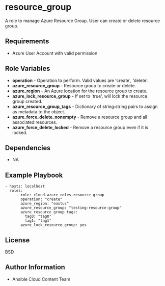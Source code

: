 resource_group
==============

A role to manage Azure Resource Group. User can create or delete resource group.

Requirements
------------

* Azure User Account with valid permission

Role Variables
--------------

* **operation** - Operation to perform. Valid values are 'create', 'delete'.
* **azure_resource_group** - Resource group to create or delete.
* **azure_region** - An Azure location for the resource group to create.
* **azure_lock_resource_group** - If set to 'true', will lock the resource group created.
* **azure_resource_group_tags** - Dictionary of string:string pairs to assign as metadata to the object.
* **azure_force_delete_nonempty** - Remove a resource group and all associated resources.
* **azure_force_delete_locked** - Remove a resource group even if it is locked.


Dependencies
------------

- NA

Example Playbook
----------------

    - hosts: localhost
      roles:
         - role: cloud.azure_roles.resource_group
           operation: "create"
           azure_region: "eastus"
           azure_resource_group: "testing-resource-group"
           azure_resource_group_tags:
             tag0: "tag0"
             tag1: "tag1"
           azure_lock_resource_group: yes

License
-------

BSD

Author Information
------------------

- Ansible Cloud Content Team